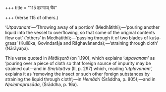 +++
title = "115 द्रवाणाञ् चैव"

+++
(Verse 115 of others.)

‘*Utpavanam*’—‘Throwing away of a portion’ (Medhātithi);—‘pouring
another liquid into the vessel to overflowing, so that some of the
original contents flow out’ (‘others’ in Medhātithi);—‘passing through
it of two blades of kuśa-grass’ (Kullūka, Govindarāja and
Rāghavānanda);—‘straining through cloth’ (Nārāyaṇa).

This verse quoted in *Mitākṣarā* (on 1.190), which explains
‘*utpavanam*’ as ‘pouring over a piece of cloth so that foreign source
of impurity may be strained out—and in *Smṛtitattva* (II, p. 297) which,
reading ‘*utplavanam*’, explains it as ‘removing the insect or such
other foreign substances by straining the liquid through cloth’;—in
*Hemādri* (Śrāddha, p. 805);—and in *Nṛsiṃhaprasāda*, (Śrāddha, p. 16a).


